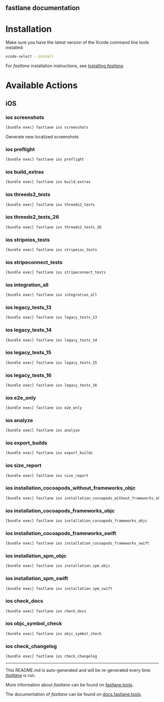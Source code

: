 fastlane documentation
----

# Installation

Make sure you have the latest version of the Xcode command line tools installed:

```sh
xcode-select --install
```

For _fastlane_ installation instructions, see [Installing _fastlane_](https://docs.fastlane.tools/#installing-fastlane)

# Available Actions

## iOS

### ios screenshots

```sh
[bundle exec] fastlane ios screenshots
```

Generate new localized screenshots

### ios preflight

```sh
[bundle exec] fastlane ios preflight
```



### ios build_extras

```sh
[bundle exec] fastlane ios build_extras
```



### ios threeds2_tests

```sh
[bundle exec] fastlane ios threeds2_tests
```



### ios threeds2_tests_26

```sh
[bundle exec] fastlane ios threeds2_tests_26
```



### ios stripeios_tests

```sh
[bundle exec] fastlane ios stripeios_tests
```



### ios stripeconnect_tests

```sh
[bundle exec] fastlane ios stripeconnect_tests
```



### ios integration_all

```sh
[bundle exec] fastlane ios integration_all
```



### ios legacy_tests_13

```sh
[bundle exec] fastlane ios legacy_tests_13
```



### ios legacy_tests_14

```sh
[bundle exec] fastlane ios legacy_tests_14
```



### ios legacy_tests_15

```sh
[bundle exec] fastlane ios legacy_tests_15
```



### ios legacy_tests_16

```sh
[bundle exec] fastlane ios legacy_tests_16
```



### ios e2e_only

```sh
[bundle exec] fastlane ios e2e_only
```



### ios analyze

```sh
[bundle exec] fastlane ios analyze
```



### ios export_builds

```sh
[bundle exec] fastlane ios export_builds
```



### ios size_report

```sh
[bundle exec] fastlane ios size_report
```



### ios installation_cocoapods_without_frameworks_objc

```sh
[bundle exec] fastlane ios installation_cocoapods_without_frameworks_objc
```



### ios installation_cocoapods_frameworks_objc

```sh
[bundle exec] fastlane ios installation_cocoapods_frameworks_objc
```



### ios installation_cocoapods_frameworks_swift

```sh
[bundle exec] fastlane ios installation_cocoapods_frameworks_swift
```



### ios installation_spm_objc

```sh
[bundle exec] fastlane ios installation_spm_objc
```



### ios installation_spm_swift

```sh
[bundle exec] fastlane ios installation_spm_swift
```



### ios check_docs

```sh
[bundle exec] fastlane ios check_docs
```



### ios objc_symbol_check

```sh
[bundle exec] fastlane ios objc_symbol_check
```



### ios check_changelog

```sh
[bundle exec] fastlane ios check_changelog
```



----

This README.md is auto-generated and will be re-generated every time [_fastlane_](https://fastlane.tools) is run.

More information about _fastlane_ can be found on [fastlane.tools](https://fastlane.tools).

The documentation of _fastlane_ can be found on [docs.fastlane.tools](https://docs.fastlane.tools).
